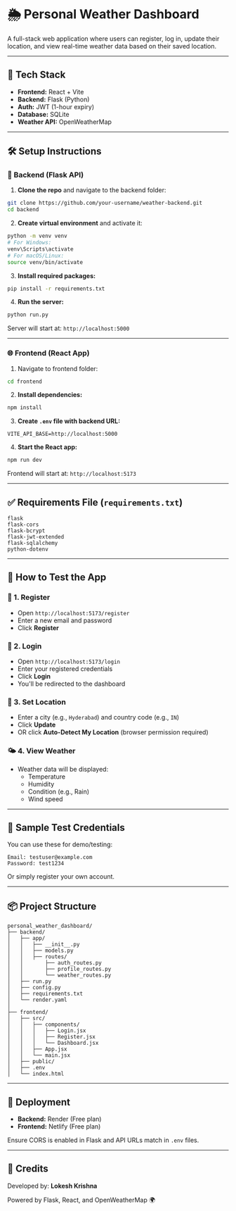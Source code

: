 # 🌦️ Personal Weather Dashboard

A full-stack web application where users can register, log in, update their location, and view real-time weather data based on their saved location.

---

## 🚀 Tech Stack

- **Frontend:** React + Vite
- **Backend:** Flask (Python)
- **Auth:** JWT (1-hour expiry)
- **Database:** SQLite
- **Weather API:** OpenWeatherMap

---

## 🛠️ Setup Instructions

### 🔧 Backend (Flask API)

1. **Clone the repo** and navigate to the backend folder:

```bash
git clone https://github.com/your-username/weather-backend.git
cd backend
```

2. **Create virtual environment** and activate it:

```bash
python -m venv venv
# For Windows:
venv\Scripts\activate
# For macOS/Linux:
source venv/bin/activate
```

3. **Install required packages:**

```bash
pip install -r requirements.txt
```

4. **Run the server:**

```bash
python run.py
```

Server will start at: `http://localhost:5000`

---

### 🌐 Frontend (React App)

1. Navigate to frontend folder:

```bash
cd frontend
```

2. **Install dependencies:**

```bash
npm install
```

3. **Create `.env` file with backend URL:**

```env
VITE_API_BASE=http://localhost:5000
```

4. **Start the React app:**

```bash
npm run dev
```

Frontend will start at: `http://localhost:5173`

---

## ✅ Requirements File (`requirements.txt`)

```
flask
flask-cors
flask-bcrypt
flask-jwt-extended
flask-sqlalchemy
python-dotenv
```

---

## 🧪 How to Test the App

### 📝 1. Register

- Open `http://localhost:5173/register`
- Enter a new email and password
- Click **Register**

### 🔐 2. Login

- Open `http://localhost:5173/login`
- Enter your registered credentials
- Click **Login**
- You'll be redirected to the dashboard

### 📍 3. Set Location

- Enter a city (e.g., `Hyderabad`) and country code (e.g., `IN`)
- Click **Update**
- OR click **Auto-Detect My Location** (browser permission required)

### 🌤️ 4. View Weather

- Weather data will be displayed:
  - Temperature
  - Humidity
  - Condition (e.g., Rain)
  - Wind speed

---

## 👤 Sample Test Credentials

You can use these for demo/testing:

```
Email: testuser@example.com
Password: test1234
```

Or simply register your own account.

---

## 📦 Project Structure

```
personal_weather_dashboard/
├── backend/
│   ├── app/
│   │   ├── __init__.py
│   │   ├── models.py
│   │   ├── routes/
│   │       ├── auth_routes.py
│   │       ├── profile_routes.py
│   │       └── weather_routes.py
│   ├── run.py
│   ├── config.py
│   ├── requirements.txt
│   └── render.yaml
│
├── frontend/
│   ├── src/
│   │   ├── components/
│   │   │   ├── Login.jsx
│   │   │   ├── Register.jsx
│   │   │   └── Dashboard.jsx
│   │   ├── App.jsx
│   │   └── main.jsx
│   ├── public/
│   ├── .env
│   └── index.html
```

---

## 📡 Deployment

- **Backend:** Render (Free plan)
- **Frontend:** Netlify (Free plan)

Ensure CORS is enabled in Flask and API URLs match in `.env` files.

---

## 🙌 Credits

Developed by: **Lokesh Krishna**

Powered by Flask, React, and OpenWeatherMap 🌍
